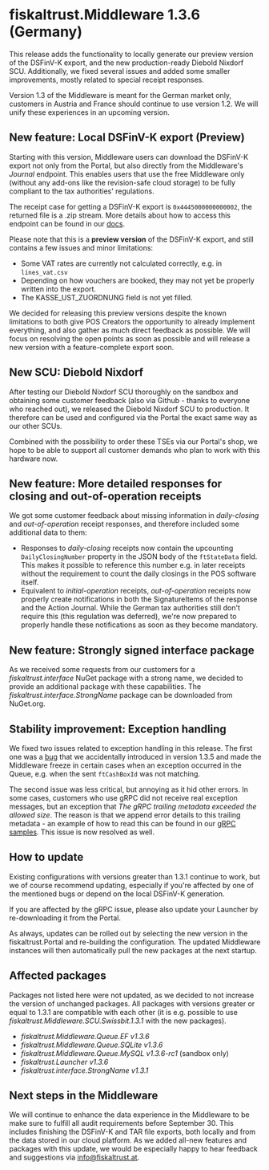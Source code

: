 # fiskaltrust.Middleware 1.3.6 (Germany)
This release adds the functionality to locally generate our preview version of the DSFinV-K export, and the new production-ready Diebold Nixdorf SCU. Additionally, we fixed several issues and added some smaller improvements, mostly related to special receipt responses.

<div class="alert alert-warning" role="alert" style="border-radius: 0">Version 1.3 of the Middleware is meant for the German market only, customers in Austria and France should continue to use version 1.2. We will unify these experiences in an upcoming version.</div>

## New feature: Local DSFinV-K export (Preview)
Starting with this version, Middleware users can download the DSFinV-K export not only from the Portal, but also directly from the Middleware's _Journal_ endpoint. This enables users that use the free Middleware only (without any add-ons like the revision-safe cloud storage) to be fully compliant to the tax authorities' regulations. 

The receipt case for getting a DSFinV-K export is `0x4445000000000002`, the returned file is a .zip stream. More details about how to access this endpoint can be found in our [docs](https://docs.fiskaltrust.cloud/doc/interface-doc/doc/general/function-structures/function-structures.html#journal-function).

Please note that this is a **preview version** of the DSFinV-K export, and still contains a few issues and minor limitations:
- Some VAT rates are currently not calculated correctly, e.g. in `lines_vat.csv`
- Depending on how vouchers are booked, they may not yet be properly written into the export.
- The KASSE_UST_ZUORDNUNG field is not yet filled.

We decided for releasing this preview versions despite the known limitations to both give POS Creators the opportunity to already implement everything, and also gather as much direct feedback as possible. We will focus on resolving the open points as soon as possible and will release a new version with a feature-complete export soon.

## New SCU: Diebold Nixdorf
After testing our Diebold Nixdorf SCU thoroughly on the sandbox and obtaining some customer feedback (also via Github - thanks to everyone who reached out), we released the Diebold Nixdorf SCU to production. It therefore can be used and configured via the Portal the exact same way as our other SCUs.

Combined with the possibility to order these TSEs via our Portal's shop, we hope to be able to support all customer demands who plan to work with this hardware now.

## New feature: More detailed responses for closing and out-of-operation receipts
We got some customer feedback about missing information in _daily-closing_ and _out-of-operation_ receipt responses, and therefore included some additional data to them:
- Responses to _daily-closing_ receipts now contain the upcounting `DailyClosingNumber` property in the JSON body of the `ftStateData` field. This makes it possible to reference this number e.g. in later receipts without the requirement to count the daily closings in the POS software itself.
- Equivalent to _initial-operation_ receipts, _out-of-operation_ receipts now properly create notifications in both the SignatureItems of the response and the Action Journal. While the German tax authorities still don't require this (this regulation was deferred), we're now prepared to properly handle these notifications as soon as they become mandatory.

## New feature: Strongly signed interface package
As we received some requests from our customers for a _fiskaltrust.interface_ NuGet package with a strong name, we decided to provide an additional package with these capabilities. The _fiskaltrust.interface.StrongName_ package can be downloaded from NuGet.org.

## Stability improvement: Exception handling
We fixed two issues related to exception handling in this release. The first one was a [bug](https://github.com/fiskaltrust/middleware-interface-dotnet/issues/24) that we accidentally introduced in version 1.3.5 and made the Middleware freeze in certain cases when an exception occurred in the Queue, e.g. when the sent `ftCashBoxId` was not matching. 

The second issue was less critical, but annoying as it hid other errors. In some cases, customers who use gRPC did not receive real exception messages, but an exception that _The gRPC trailing metadata exceeded the allowed size_. The reason is that we append error details to this trailing metadata - an example of how to read this can be found in our [gRPC samples](https://github.com/fiskaltrust/middleware-demo-dotnet/blob/master/src/fiskaltrust.Middleware.Demo.Grpc/Demo.cs#L174). This issue is now resolved as well.

## How to update
Existing configurations with versions greater than 1.3.1 continue to work, but we of course recommend updating, especially if you're affected by one of the mentioned bugs or depend on the local DSFinV-K generation.

If you are affected by the gRPC issue, please also update your Launcher by re-downloading it from the Portal.

As always, updates can be rolled out by selecting the new version in the fiskaltrust.Portal and re-building the configuration. The updated Middleware instances will then automatically pull the new packages at the next startup.

## Affected packages
Packages not listed here were not updated, as we decided to not increase the version of unchanged packages. All packages with versions greater or equal to 1.3.1 are compatible with each other (it is e.g. possible to use _fiskaltrust.Middleware.SCU.Swissbit.1.3.1_ with the new packages).

- _fiskaltrust.Middleware.Queue.EF v1.3.6_
- _fiskaltrust.Middleware.Queue.SQLite v1.3.6_
- _fiskaltrust.Middleware.Queue.MySQL v1.3.6-rc1_ (sandbox only)
- _fiskaltrust.Launcher v1.3.6_
- _fiskaltrust.interface.StrongName v1.3.1_

## Next steps in the Middleware
We will continue to enhance the data experience in the Middleware to be make sure to fulfill all audit requirements before September 30. This includes finishing the DSFinV-K and TAR file exports, both locally and from the data stored in our cloud platform. As we added all-new features and packages with this update, we would be especially happy to hear feedback and suggestions via [info@fiskaltrust.at](mailto:info@fiskaltrust.at).
